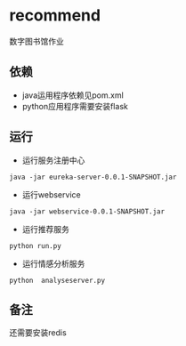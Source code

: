 # recommend
数字图书馆作业


依赖
-----
  * java运用程序依赖见pom.xml
  * python应用程序需要安装flask
 
运行
------
   * 运行服务注册中心
  
    java -jar eureka-server-0.0.1-SNAPSHOT.jar
    
   * 运行webservice 
    
    java -jar webservice-0.0.1-SNAPSHOT.jar
    
    
   * 运行推荐服务
    
    python run.py
    
    
   * 运行情感分析服务
    
    python  analyseserver.py
    
    
备注
---
还需要安装redis
